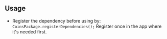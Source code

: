 

## Usage

- Register the dependency before using by:
  `CoinsPackage.registerDependencies();`
  Register once in the app where it's needed first.


